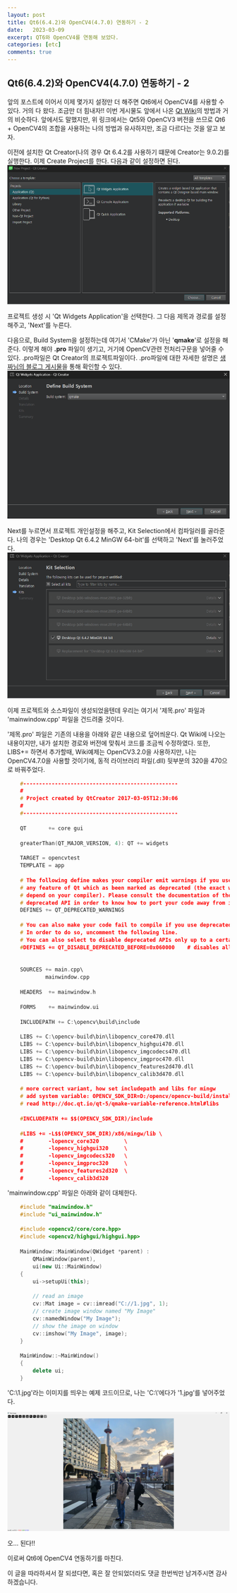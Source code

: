 ```yaml
---
layout: post
title: Qt6(6.4.2)와 OpenCV4(4.7.0) 연동하기 - 2
date:   2023-03-09
excerpt: QT6와 OpenCV4를 연동해 보았다.
categories: [etc]
comments: true
---
```

Qt6(6.4.2)와 OpenCV4(4.7.0) 연동하기 - 2
---

앞의 포스트에 이어서 이제 몇가지 설정만 더 해주면 Qt6에서 OpenCV4를 사용할 수 있다.
거의 다 왔다. 조금만 더 힘내자!!
이번 게시물도 앞에서 나온 [Qt Wiki](https://wiki.qt.io/How_to_setup_Qt_and_openCV_on_Windows)의 방법과 거의 비슷하다. 앞에서도 말했지만, 위 링크에서는 Qt5와 OpenCV3 버전을 쓰므로 Qt6 + OpenCV4의 조합을 사용하는 나의 방법과 유사하지만, 조금 다르다는 것을 알고 보자.

이전에 설치한 Qt Creator(나의 경우 Qt 6.4.2를 사용하기 떄문에 Creator는 9.0.2)를 실행한다. 이제 Create Project를 한다. 다음과 같이 설정하면 된다.
![img1](/assets/img/etc/qt6_opencv4_connect_2/qt_widgets_application.png)

프로젝트 생성 시 'Qt Widgets Application'을 선택한다.
그 다음 제목과 경로를 설정해주고, 'Next'를 누른다.

다음으로, Build System을 설정하는데 여기서 'CMake'가 아닌 '**qmake**'로 설정을 해준다. 이렇게 해야 **.pro** 파일이 생기고, 거기에 OpenCV관련 전처리구문을 넣어줄 수 있다. .pro파일은 Qt Creator의 프로젝트파일이다. .pro파일에 대한 자세한 설명은 [생짜님의 블로그 게시물](https://saengjja.tistory.com/145)을 통해 확인할 수 있다.
![img2](/assets/img/etc/qt6_opencv4_connect_2/qmake.png)

Next를 누르면서 프로젝트 개인설정을 해주고, Kit Selection에서 컴파일러를 골라준다. 나의 경우는 'Desktop Qt 6.4.2 MinGW 64-bit'를 선택하고 'Next'를 눌러주었다.
![img3](/assets/img/etc/qt6_opencv4_connect_2/kit_selection.png)

이제 프로젝트와 소스파일이 생성되었을텐데 우리는 여기서 '제목.pro' 파일과 'mainwindow.cpp' 파일을 건드려줄 것이다. 

'제목.pro' 파일은 기존의 내용을 아래와 같은 내용으로 덮어씌운다.
Qt Wiki에 나오는 내용이지만, 내가 설치한 경로와 버전에 맞춰서 코드를 조금씩 수정하였다. 
또한, LIBS+= 하면서 추가할때, Wiki예제는 OpenCV3.2.0을 사용하지만, 나는 OpenCV4.7.0을 사용할 것이기에, 동적 라이브러리 파일(.dll) 뒷부분의 320을 470으로 바꿔주었다.

``` c++
    #-------------------------------------------------
    #
    # Project created by QtCreator 2017-03-05T12:30:06
    #
    #-------------------------------------------------

    QT       += core gui

    greaterThan(QT_MAJOR_VERSION, 4): QT += widgets

    TARGET = opencvtest
    TEMPLATE = app

    # The following define makes your compiler emit warnings if you use
    # any feature of Qt which as been marked as deprecated (the exact warnings
    # depend on your compiler). Please consult the documentation of the
    # deprecated API in order to know how to port your code away from it.
    DEFINES += QT_DEPRECATED_WARNINGS

    # You can also make your code fail to compile if you use deprecated APIs.
    # In order to do so, uncomment the following line.
    # You can also select to disable deprecated APIs only up to a certain version of Qt.
    #DEFINES += QT_DISABLE_DEPRECATED_BEFORE=0x060000    # disables all the APIs deprecated before Qt 6.0.0


    SOURCES += main.cpp\
            mainwindow.cpp

    HEADERS  += mainwindow.h

    FORMS    += mainwindow.ui

    INCLUDEPATH += C:\opencv\build\include

    LIBS += C:\opencv-build\bin\libopencv_core470.dll
    LIBS += C:\opencv-build\bin\libopencv_highgui470.dll
    LIBS += C:\opencv-build\bin\libopencv_imgcodecs470.dll
    LIBS += C:\opencv-build\bin\libopencv_imgproc470.dll
    LIBS += C:\opencv-build\bin\libopencv_features2d470.dll
    LIBS += C:\opencv-build\bin\libopencv_calib3d470.dll

    # more correct variant, how set includepath and libs for mingw
    # add system variable: OPENCV_SDK_DIR=D:/opencv/opencv-build/install
    # read http://doc.qt.io/qt-5/qmake-variable-reference.html#libs

    #INCLUDEPATH += $$(OPENCV_SDK_DIR)/include

    #LIBS += -L$$(OPENCV_SDK_DIR)/x86/mingw/lib \
    #        -lopencv_core320        \
    #        -lopencv_highgui320     \
    #        -lopencv_imgcodecs320   \
    #        -lopencv_imgproc320     \
    #        -lopencv_features2d320  \
    #        -lopencv_calib3d320
```

'mainwindow.cpp' 파일은 아래와 같이 대체한다.
``` c++
    #include "mainwindow.h"
    #include "ui_mainwindow.h"

    #include <opencv2/core/core.hpp>
    #include <opencv2/highgui/highgui.hpp>

    MainWindow::MainWindow(QWidget *parent) :
        QMainWindow(parent),
        ui(new Ui::MainWindow)
    {
        ui->setupUi(this);

        // read an image
        cv::Mat image = cv::imread("C://1.jpg", 1);
        // create image window named "My Image"
        cv::namedWindow("My Image");
        // show the image on window
        cv::imshow("My Image", image);
    }

    MainWindow::~MainWindow()
    {
        delete ui;
    }
```

'C:\1.jpg'라는 이미지를 띄우는 예제 코드이므로, 나는 'C:\\'에다가 '1.jpg'를 넣어주었다.

![img4](/assets/img/etc/qt6_opencv4_connect_2/my_image.png)

오... 된다!! 

이로써 Qt6에 OpenCV4 연동하기를 마친다.

이 글을 따라하셔서 잘 되셨다면, 혹은 잘 안되었더라도 댓글 한번씩만 남겨주시면 감사하겠습니다.